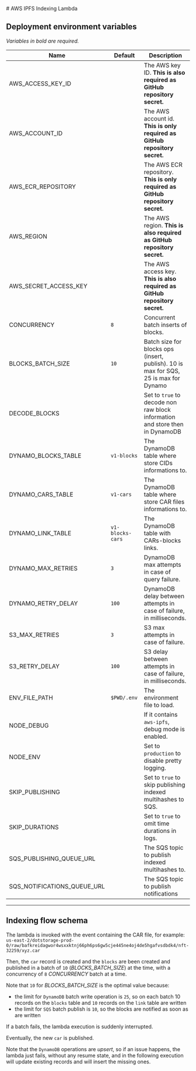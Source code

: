 # AWS IPFS Indexing Lambda

## Deployment environment variables

_Variables in bold are required._

| Name                        | Default            | Description                                                                    |
| --------------------------- | ------------------ | ------------------------------------------------------------------------------ |
| AWS_ACCESS_KEY_ID           |                    | The AWS key ID. **This is also required as GitHub repository secret.**         |
| AWS_ACCOUNT_ID              |                    | The AWS account id. **This is only required as GitHub repository secret.**     |
| AWS_ECR_REPOSITORY          |                    | The AWS ECR repository. **This is only required as GitHub repository secret.** |
| AWS_REGION                  |                    | The AWS region. **This is also required as GitHub repository secret.**         |
| AWS_SECRET_ACCESS_KEY       |                    | The AWS access key. **This is also required as GitHub repository secret.**     |
| CONCURRENCY                 | `8`                | Concurrent batch inserts of blocks.                                            |
| BLOCKS_BATCH_SIZE           | `10`               | Batch size for blocks ops (insert, publish). 10 is max for SQS, 25 is max for Dynamo |
| DECODE_BLOCKS               |                    | Set to `true` to decode non raw block information and store then in DynamoDB   |
| DYNAMO_BLOCKS_TABLE         | `v1-blocks`        | The DynamoDB table where store CIDs informations to.                           |
| DYNAMO_CARS_TABLE           | `v1-cars`          | The DynamoDB table where store CAR files informations to.                      |
| DYNAMO_LINK_TABLE           | `v1-blocks-cars`   | The DynamoDB table with CARs-blocks links.                                     |
| DYNAMO_MAX_RETRIES          | `3`                | DynamoDB max attempts in case of query failure.                                |
| DYNAMO_RETRY_DELAY          | `100`              | DynamoDB delay between attempts in case of failure, in milliseconds.           |
| S3_MAX_RETRIES              | `3`                | S3 max attempts in case of failure.                                            |
| S3_RETRY_DELAY              | `100`              | S3 delay between attempts in case of failure, in milliseconds.                 |
| ENV_FILE_PATH               | `$PWD/.env`        | The environment file to load.                                                  |
| NODE_DEBUG                  |                    | If it contains `aws-ipfs`, debug mode is enabled.                              |
| NODE_ENV                    |                    | Set to `production` to disable pretty logging.                                 |
| SKIP_PUBLISHING             |                    | Set to `true` to skip publishing indexed multihashes to SQS.                   |
| SKIP_DURATIONS              |                    | Set to `true` to omit time durations in logs.                                  |
| SQS_PUBLISHING_QUEUE_URL    |                    | The SQS topic to publish indexed multihashes to.                               |
| SQS_NOTIFICATIONS_QUEUE_URL |                    | The SQS topic to publish notifications                                         |

---

## Indexing flow schema

The lambda is invoked with the event containing the CAR file, for example: `us-east-2/dotstorage-prod-0/raw/bafkreidagwor4wsxxktnj66ph6ps6gw5cje445ne4oj4de5hgafvsdbdk4/nft-32259/xyz.car`

Then, the `car` record is created and the `blocks` are been created and published in a batch of `10` (_BLOCKS_BATCH_SIZE_) at the time, with a concurrency of `8` _CONCURRENCY_ batch at a time.

Note that `10` for _BLOCKS_BATCH_SIZE_ is the optimal value because:

- the limit for `DynamoDB` batch write operation is `25`, so on each batch 10 records on the `blocks` table and `10` records on the `link` table are written
- the limit for `SQS` batch publish is `10`, so the blocks are notified as soon as are written

If a batch fails, the lambda execution is suddenly interrupted.

Eventually, the new `car` is published.

Note that the `DynamoDB` operations are _upsert_, so if an issue happens, the lambda just fails, without any resume state, and in the following execution will update existing records and will insert the missing ones.
